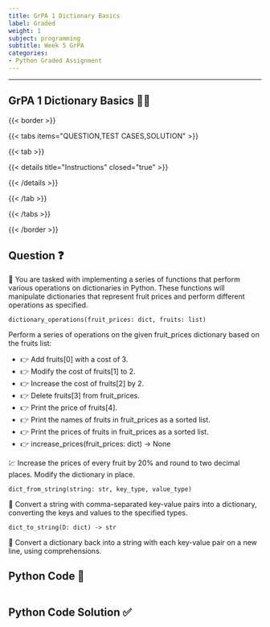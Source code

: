 ```yaml
---
title: GrPA 1 Dictionary Basics                        
label: Graded
weight: 1
subject: programming
subtitle: Week 5 GrPA
categories:
- Python Graded Assignment
---
```


---

## GrPA 1 Dictionary Basics 👨‍💻

{{< border >}}

{{< tabs items="QUESTION,TEST CASES,SOLUTION" >}}

{{< tab >}}

{{< details title="Instructions"  closed="true" >}}

{{< /details >}}

{{< /tab >}}

{{< /tabs >}}

{{< /border >}}

## Question ❓

🫵 You are tasked with implementing a series of functions that perform various operations on dictionaries in Python. These functions will manipulate dictionaries that represent fruit prices and perform different operations as specified.

`dictionary_operations(fruit_prices: dict, fruits: list)`

Perform a series of operations on the given fruit_prices dictionary based on the fruits list:

- 👉 Add fruits[0] with a cost of 3.
- 👉 Modify the cost of fruits[1] to 2.
- 👉 Increase the cost of fruits[2] by 2.
- 👉 Delete fruits[3] from fruit_prices.
- 👉 Print the price of fruits[4].
- 👉 Print the names of fruits in fruit_prices as a sorted list.
- 👉 Print the prices of fruits in fruit_prices as a sorted list.
- 👉 increase_prices(fruit_prices: dict) -> None

💹 Increase the prices of every fruit by 20% and round to two decimal places. Modify the dictionary in place.

`dict_from_string(string: str, key_type, value_type)`

🔁 Convert a string with comma-separated key-value pairs into a dictionary, converting the keys and values to the specified types.

`dict_to_string(D: dict) -> str`

🔁 Convert a dictionary back into a string with each key-value pair on a new line, using comprehensions.

## Python Code 🐍

```python {linenos=table,linenostart=1}

```

## Python Code Solution ✅

```python {linenos=table,linenostart=1}

```